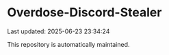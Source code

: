 # Overdose-Discord-Stealer

Last updated: 2025-06-23 23:34:24

This repository is automatically maintained.
